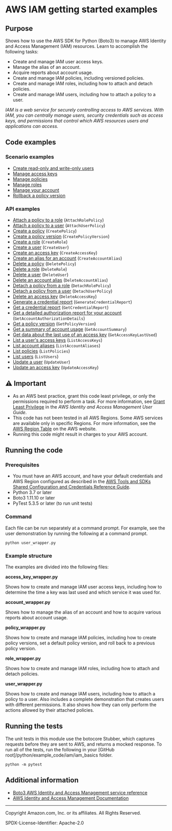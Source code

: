 # AWS IAM getting started examples

## Purpose

Shows how to use the AWS SDK for Python (Boto3) to manage AWS Identity and Access 
Management (IAM) resources. Learn to accomplish the following tasks:

* Create and manage IAM user access keys.
* Manage the alias of an account.
* Acquire reports about account usage.
* Create and manage IAM policies, including versioned policies.
* Create and manage IAM roles, including how to attach and detach policies.
* Create and manage IAM users, including how to attach a policy to a user.

*IAM is a web service for securely controlling access to AWS services. With IAM, you 
can centrally manage users, security credentials such as access keys, and permissions 
that control which AWS resources users and applications can access.* 

## Code examples

### Scenario examples

* [Create read-only and write-only users](https://github.com/awsdocs/aws-doc-sdk-examples/blob/main/python/example_code/iam/user_wrapper.py)
* [Manage access keys](https://github.com/awsdocs/aws-doc-sdk-examples/blob/main/python/example_code/iam/access_key_wrapper.py)
* [Manage policies](https://github.com/awsdocs/aws-doc-sdk-examples/blob/main/python/example_code/iam/policy_wrapper.py)
* [Manage roles](https://github.com/awsdocs/aws-doc-sdk-examples/blob/main/python/example_code/iam/role_wrapper.py)
* [Manage your account](https://github.com/awsdocs/aws-doc-sdk-examples/blob/main/python/example_code/iam/account_wrapper.py)
* [Rollback a policy version](https://github.com/awsdocs/aws-doc-sdk-examples/blob/main/python/example_code/iam/policy_wrapper.py)

### API examples

* [Attach a policy to a role](https://github.com/awsdocs/aws-doc-sdk-examples/blob/main/python/example_code/iam/role_wrapper.py)
(`AttachRolePolicy`)
* [Attach a policy to a user](https://github.com/awsdocs/aws-doc-sdk-examples/blob/main/python/example_code/iam/user_wrapper.py)
(`AttachUserPolicy`)
* [Create a policy](https://github.com/awsdocs/aws-doc-sdk-examples/blob/main/python/example_code/iam/policy_wrapper.py)
(`CreatePolicy`)
* [Create a policy version](https://github.com/awsdocs/aws-doc-sdk-examples/blob/main/python/example_code/iam/policy_wrapper.py)
(`CreatePolicyVersion`)
* [Create a role](https://github.com/awsdocs/aws-doc-sdk-examples/blob/main/python/example_code/iam/role_wrapper.py)
(`CreateRole`)
* [Create a user](https://github.com/awsdocs/aws-doc-sdk-examples/blob/main/python/example_code/iam/user_wrapper.py)
(`CreateUser`)
* [Create an access key](https://github.com/awsdocs/aws-doc-sdk-examples/blob/main/python/example_code/iam/access_key_wrapper.py)
(`CreateAccessKey`)
* [Create an alias for an account](https://github.com/awsdocs/aws-doc-sdk-examples/blob/main/python/example_code/iam/account_wrapper.py)
(`CreateAccountAlias`)
* [Delete a policy](https://github.com/awsdocs/aws-doc-sdk-examples/blob/main/python/example_code/iam/policy_wrapper.py)
(`DeletePolicy`)
* [Delete a role](https://github.com/awsdocs/aws-doc-sdk-examples/blob/main/python/example_code/iam/role_wrapper.py)
(`DeleteRole`)
* [Delete a user](https://github.com/awsdocs/aws-doc-sdk-examples/blob/main/python/example_code/iam/user_wrapper.py)
(`DeleteUser`)
* [Delete an account alias](https://github.com/awsdocs/aws-doc-sdk-examples/blob/main/python/example_code/iam/account_wrapper.py)
(`DeleteAccountAlias`)
* [Detach a policy from a role](https://github.com/awsdocs/aws-doc-sdk-examples/blob/main/python/example_code/iam/role_wrapper.py)
(`DetachRolePolicy`)
* [Detach a policy from a user](https://github.com/awsdocs/aws-doc-sdk-examples/blob/main/python/example_code/iam/user_wrapper.py)
(`DetachUserPolicy`)
* [Delete an access key](https://github.com/awsdocs/aws-doc-sdk-examples/blob/main/python/example_code/iam/access_key_wrapper.py)
(`DeleteAccessKey`)
* [Generate a credential report](https://github.com/awsdocs/aws-doc-sdk-examples/blob/main/python/example_code/iam/account_wrapper.py)
(`GenerateCredentialReport`)
* [Get a credential report](https://github.com/awsdocs/aws-doc-sdk-examples/blob/main/python/example_code/iam/account_wrapper.py)
(`GetCredentialReport`)
* [Get a detailed authorization report for your account](https://github.com/awsdocs/aws-doc-sdk-examples/blob/main/python/example_code/iam/account_wrapper.py)
(`GetAccountAuthorizationDetails`)
* [Get a policy version](https://github.com/awsdocs/aws-doc-sdk-examples/blob/main/python/example_code/iam/policy_wrapper.py)
(`GetPolicyVersion`)
* [Get a summary of account usage](https://github.com/awsdocs/aws-doc-sdk-examples/blob/main/python/example_code/iam/account_wrapper.py)
(`GetAccountSummary`)
* [Get data about the last use of an access key](https://github.com/awsdocs/aws-doc-sdk-examples/blob/main/python/example_code/iam/access_key_wrapper.py)
(`GetAccessKeyLastUsed`)
* [List a user's access keys](https://github.com/awsdocs/aws-doc-sdk-examples/blob/main/python/example_code/iam/access_key_wrapper.py)
(`ListAccessKeys`)
* [List account aliases](https://github.com/awsdocs/aws-doc-sdk-examples/blob/main/python/example_code/iam/account_wrapper.py)
(`ListAccountAliases`)
* [List policies](https://github.com/awsdocs/aws-doc-sdk-examples/blob/main/python/example_code/iam/policy_wrapper.py)
(`ListPolicies`)
* [List users](https://github.com/awsdocs/aws-doc-sdk-examples/blob/main/python/example_code/iam/user_wrapper.py)
(`ListUsers`)
* [Update a user](https://github.com/awsdocs/aws-doc-sdk-examples/blob/main/python/example_code/iam/user_wrapper.py)
(`UpdateUser`)
* [Update an access key](https://github.com/awsdocs/aws-doc-sdk-examples/blob/main/python/example_code/iam/access_key_wrapper.py)
(`UpdateAccessKey`)

## ⚠ Important

- As an AWS best practice, grant this code least privilege, or only the 
  permissions required to perform a task. For more information, see 
  [Grant Least Privilege](https://docs.aws.amazon.com/IAM/latest/UserGuide/best-practices.html#grant-least-privilege) 
  in the *AWS Identity and Access Management 
  User Guide*.
- This code has not been tested in all AWS Regions. Some AWS services are 
  available only in specific Regions. For more information, see the 
  [AWS Region Table](https://aws.amazon.com/about-aws/global-infrastructure/regional-product-services/)
  on the AWS website.
- Running this code might result in charges to your AWS account.

## Running the code

### Prerequisites

- You must have an AWS account, and have your default credentials and AWS Region
  configured as described in the [AWS Tools and SDKs Shared Configuration and
  Credentials Reference Guide](https://docs.aws.amazon.com/credref/latest/refdocs/creds-config-files.html).
- Python 3.7 or later
- Boto3 1.11.10 or later
- PyTest 5.3.5 or later (to run unit tests)

### Command

Each file can be run separately at a command prompt. For example, see the user
demonstration by running the following at a command prompt.

```
python user_wrapper.py
```  

### Example structure

The examples are divided into the following files:

**access_key_wrapper.py**

Shows how to create and manage IAM user access keys, including how to determine
the time a key was last used and which service it was used for.

**account_wrapper.py**

Shows how to manage the alias of an account and how to acquire various reports about
account usage.

**policy_wrapper.py**

Shows how to create and manage IAM policies, including how to create policy versions,
set a default policy version, and roll back to a previous policy version.

**role_wrapper.py**

Shows how to create and manage IAM roles, including how to attach and detach policies.

**user_wrapper.py**

Shows how to create and manage IAM users, including how to attach a policy to a user.
Also includes a complete demonstration that creates users with different permissions.
It also shows how they can only perform the actions allowed by their attached policies. 

## Running the tests

The unit tests in this module use the botocore Stubber, which captures requests before 
they are sent to AWS, and returns a mocked response. To run all of the tests, 
run the following in your [GitHub root]/python/example_code/iam/iam_basics 
folder.

```    
python -m pytest
```

## Additional information

- [Boto3 AWS Identity and Access Management service reference](https://boto3.amazonaws.com/v1/documentation/api/latest/reference/services/iam.html)
- [AWS Identity and Access Management Documentation](https://docs.aws.amazon.com/iam)

---
Copyright Amazon.com, Inc. or its affiliates. All Rights Reserved.

SPDX-License-Identifier: Apache-2.0
